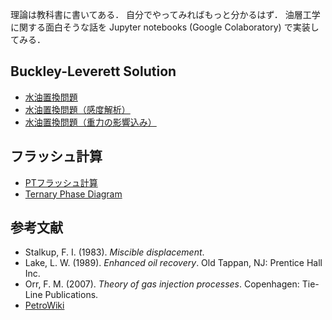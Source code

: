 理論は教科書に書いてある．
自分でやってみればもっと分かるはず．
油層工学に関する面白そうな話を Jupyter notebooks (Google Colaboratory) で実装してみる．


## Buckley-Leverett Solution

- [水油置換問題](https://nbviewer.jupyter.org/github/mayuneko-re/notebook/blob/master/colab/Buckley_Leverett_Basic.ipynb)
- [水油置換問題（感度解析）](https://nbviewer.jupyter.org/github/mayuneko-re/notebook/blob/master/colab/Buckley_Leverett_Basic_Sensitivity.ipynb)
- [水油置換問題（重力の影響込み）](https://nbviewer.jupyter.org/github/mayuneko-re/notebook/blob/master/colab/Buckley_Leverett_Gravity.ipynb)

## フラッシュ計算

- [PTフラッシュ計算](https://nbviewer.jupyter.org/github/mayuneko-re/notebook/blob/master/colab/PT_Flash_Calculation.ipynb)
- [Ternary Phase Diagram](https://nbviewer.jupyter.org/github/mayuneko-re/notebook/blob/master/colab/Ternary_Phase_Diagram.ipynb)



## 参考文献

*   Stalkup, F. I. (1983). *Miscible displacement*.
*   Lake, L. W. (1989). *Enhanced oil recovery*. Old Tappan, NJ: Prentice Hall Inc.
*   Orr, F. M. (2007). *Theory of gas injection processes*. Copenhagen: Tie-Line Publications.
*   [PetroWiki](https://petrowiki.org/PetroWiki)

<!---
<ul class="posts">
  {% for post in site.posts %}
    <li>
      <span>{{ post.date | date_to_string }}</span> » <a href="{{ post.url | relative_url }}" title="{{ post.title }}">{{ post.title }}</a>
    </li>
  {% endfor %}
</ul>
-->
